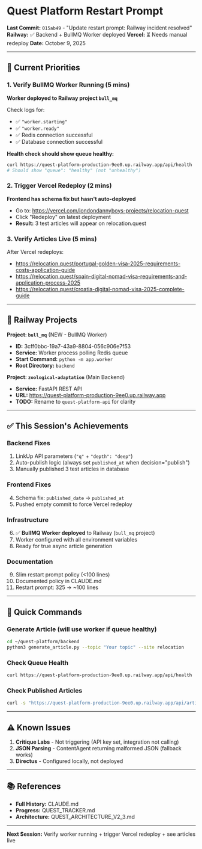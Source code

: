 # Quest Platform Restart Prompt

**Last Commit:** `015ab49` - "Update restart prompt: Railway incident resolved"
**Railway:** ✅ Backend + BullMQ Worker deployed
**Vercel:** ⏳ Needs manual redeploy
**Date:** October 9, 2025

---

## 🎯 Current Priorities

### 1. **Verify BullMQ Worker Running** (5 mins)
**Worker deployed to Railway project `bull_mq`**

Check logs for:
- ✅ `"worker.starting"`
- ✅ `"worker.ready"`
- ✅ Redis connection successful
- ✅ Database connection successful

**Health check should show queue healthy:**
```bash
curl https://quest-platform-production-9ee0.up.railway.app/api/health
# Should show "queue": "healthy" (not "unhealthy")
```

### 2. **Trigger Vercel Redeploy** (2 mins)
**Frontend has schema fix but hasn't auto-deployed**

- Go to: https://vercel.com/londondannyboys-projects/relocation-quest
- Click "Redeploy" on latest deployment
- **Result:** 3 test articles will appear on relocation.quest

### 3. **Verify Articles Live** (5 mins)
After Vercel redeploys:
- https://relocation.quest/portugal-golden-visa-2025-requirements-costs-application-guide
- https://relocation.quest/spain-digital-nomad-visa-requirements-and-application-process-2025
- https://relocation.quest/croatia-digital-nomad-visa-2025-complete-guide

---

## 🚀 Railway Projects

**Project: `bull_mq`** (NEW - BullMQ Worker)
- **ID:** 3cff0bbc-19a7-43a9-8804-056c906e7f53
- **Service:** Worker process polling Redis queue
- **Start Command:** `python -m app.worker`
- **Root Directory:** `backend`

**Project: `zoological-adaptation`** (Main Backend)
- **Service:** FastAPI REST API
- **URL:** https://quest-platform-production-9ee0.up.railway.app
- **TODO:** Rename to `quest-platform-api` for clarity

---

## ✅ This Session's Achievements

### Backend Fixes
1. LinkUp API parameters (`"q"` + `"depth": "deep"`)
2. Auto-publish logic (always set `published_at` when decision="publish")
3. Manually published 3 test articles in database

### Frontend Fixes
4. Schema fix: `published_date` → `published_at`
5. Pushed empty commit to force Vercel redeploy

### Infrastructure
6. ✅ **BullMQ Worker deployed** to Railway (`bull_mq` project)
7. Worker configured with all environment variables
8. Ready for true async article generation

### Documentation
9. Slim restart prompt policy (<100 lines)
10. Documented policy in CLAUDE.md
11. Restart prompt: 325 → ~100 lines

---

## 🔧 Quick Commands

### Generate Article (will use worker if queue healthy)
```bash
cd ~/quest-platform/backend
python3 generate_article.py --topic "Your topic" --site relocation
```

### Check Queue Health
```bash
curl https://quest-platform-production-9ee0.up.railway.app/api/health | jq
```

### Check Published Articles
```bash
curl -s "https://quest-platform-production-9ee0.up.railway.app/api/articles/?status=published" | python3 -c "import sys, json; print('\n'.join([a['title'] for a in json.load(sys.stdin)['articles']]))"
```

---

## ⚠️ Known Issues

1. **Critique Labs** - Not triggering (API key set, integration not calling)
2. **JSON Parsing** - ContentAgent returning malformed JSON (fallback works)
3. **Directus** - Configured locally, not deployed

---

## 📚 References

- **Full History:** CLAUDE.md
- **Progress:** QUEST_TRACKER.md
- **Architecture:** QUEST_ARCHITECTURE_V2_3.md

---

**Next Session:** Verify worker running + trigger Vercel redeploy + see articles live
